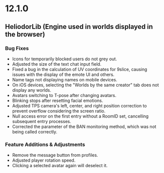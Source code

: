 # 12.1.0

## HeliodorLib (Engine used in worlds displayed in the browser)

### Bug Fixes
- Icons for temporarily blocked users do not grey out.
- Adjusted the size of the text chat input field.
- Fixed a bug in the calculation of UV coordinates for 9slice, causing issues with the display of the emote UI and others.
- Name tags not displaying names on mobile devices.
- On iOS devices, selecting the "Worlds by the same creator" tab does not display any worlds.
- Avatars switching to T-pose after changing avatars.
- Blinking stops after resetting facial emotions.
- Adjusted TPS camera's left, center, and right position correction to prevent overflow considering the screen ratio.
- Null access error on the first entry without a RoomID set, cancelling subsequent entry processes.
- Corrected the parameter of the BAN monitoring method, which was not being called correctly.

### Feature Additions & Adjustments
- Remove the message button from profiles.
- Adjusted player rotation speed.
- Clicking a selected avatar again will deselect it.
